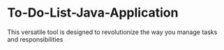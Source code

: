 # To-Do-List-Java-Application
This versatile tool is designed to revolutionize the way you manage tasks and responsibilities
